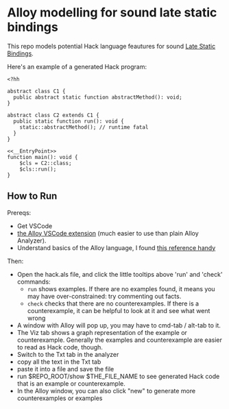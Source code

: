 # Alloy modelling for sound late static bindings


This repo models potential Hack language feautures for sound
[Late Static Bindings](https://www.php.net/manual/en/language.oop5.late-static-bindings.php).


Here's an example of a generated Hack program:

```
<?hh

abstract class C1 {
  public abstract static function abstractMethod(): void;
}

abstract class C2 extends C1 {
  public static function run(): void {
    static::abstractMethod(); // runtime fatal
  }
}

<<__EntryPoint>>
function main(): void {
    $cls = C2::class;
    $cls::run();
}
```



## How to Run

Prereqs:
- Get VSCode
- [the Alloy VSCode extension](https://marketplace.visualstudio.com/items?itemName=ArashSahebolamri.alloy) (much easier to use than plain Alloy Analyzer).
- Understand basics of the Alloy language, I found [this reference handy](https://alloy.readthedocs.io/en/latest/language/index.html)


Then:
- Open the hack.als file, and click the little tooltips above 'run' and 'check' commands:
    - `run` shows examples. If there are no examples found, it means you may have over-constrained: try commenting out facts.
    - `check` checks that there are no counterexamples. If there is a counterexample, it can be helpful to look at it and see what went wrong
- A window with Alloy will pop up, you may have to cmd-tab / alt-tab to it.
- The Viz tab shows a graph representation of the example or counterexample. Generally the examples and counterexample are easier to read as Hack code, though.
- Switch to the Txt tab in the analyzer
- copy all the text in the Txt tab
- paste it into a file and save the file
- run $REPO_ROOT/show $THE_FILE_NAME to see generated Hack code that is an example or counterexample.
- In the Alloy window, you can also click "new" to generate more counterexamples or examples
